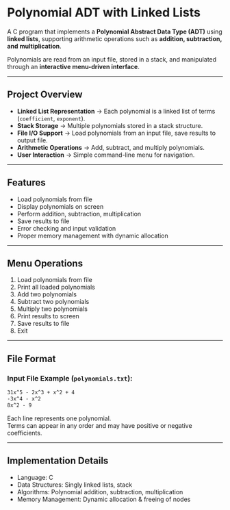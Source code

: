 # Polynomial ADT with Linked Lists

A C program that implements a **Polynomial Abstract Data Type (ADT)** using **linked lists**, supporting arithmetic operations such as **addition, subtraction, and multiplication**.  

Polynomials are read from an input file, stored in a stack, and manipulated through an **interactive menu-driven interface**.

---

## Project Overview

- **Linked List Representation** → Each polynomial is a linked list of terms (`coefficient`, `exponent`).  
- **Stack Storage** → Multiple polynomials stored in a stack structure.  
- **File I/O Support** → Load polynomials from an input file, save results to output file.  
- **Arithmetic Operations** → Add, subtract, and multiply polynomials.  
- **User Interaction** → Simple command-line menu for navigation.  

---

## Features

- Load polynomials from file  
- Display polynomials on screen  
- Perform addition, subtraction, multiplication  
- Save results to file  
- Error checking and input validation  
- Proper memory management with dynamic allocation  

---

## Menu Operations

1. Load polynomials from file  
2. Print all loaded polynomials  
3. Add two polynomials  
4. Subtract two polynomials  
5. Multiply two polynomials  
6. Print results to screen  
7. Save results to file  
8. Exit  

---

## File Format

### Input File Example (`polynomials.txt`):
```txt
31x^5 - 2x^3 + x^2 + 4
-3x^4 - x^2
8x^2 - 9
```


Each line represents one polynomial.  
Terms can appear in any order and may have positive or negative coefficients.  

---

 ## Implementation Details

- Language: C
- Data Structures: Singly linked lists, stack
- Algorithms: Polynomial addition, subtraction, multiplication
- Memory Management: Dynamic allocation & freeing of nodes
